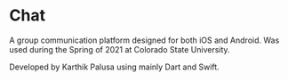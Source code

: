 # Chat

A group communication platform designed for both iOS and Android. 
Was used during the Spring of 2021 at Colorado State University. 

Developed by Karthik Palusa using mainly Dart and Swift.
